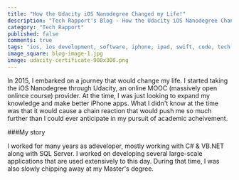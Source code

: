 ```yaml
---
title: "How the Udacity iOS Nanodegree Changed my Life!"
description: "Tech Rapport's Blog - How the Udacity iOS Nanodegree Changed my Life"
category: "Tech Rapport"
published: false
comments: true
tags: "ios, ios development, software, iphone, ipad, swift, code, tech rapport, techrapport, swift, extensions, xcode, swift 2.0, Udacity, Nanodegree"
image_square: blog-image-1.jpg
image: udacity-certificate-900x300.png
---
```


In 2015, I embarked on a journey that would change my life.  I started taking the iOS Nanodegree through Udacity, an online MOOC (massively open onlince course) provider.  At the time, I was just looking to expand my knowledge and make better iPhone apps.  What I didn't know at the time was that it would cause a chain reaction that would push me so much further than I could ever anticipate in my pursuit of academic acheivement.

###My story

I worked for many years as adeveloper, mostly working with C# & VB.NET along with SQL Server.  I worked on developing several large-scale applications that are used extensively to this day.  During that time, I was also slowly chipping away at my Master's degree.

